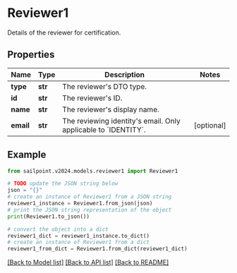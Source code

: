 # Reviewer1

Details of the reviewer for certification.

## Properties

Name | Type | Description | Notes
------------ | ------------- | ------------- | -------------
**type** | **str** | The reviewer&#39;s DTO type. | 
**id** | **str** | The reviewer&#39;s ID. | 
**name** | **str** | The reviewer&#39;s display name. | 
**email** | **str** | The reviewing identity&#39;s email. Only applicable to &#x60;IDENTITY&#x60;. | [optional] 

## Example

```python
from sailpoint.v2024.models.reviewer1 import Reviewer1

# TODO update the JSON string below
json = "{}"
# create an instance of Reviewer1 from a JSON string
reviewer1_instance = Reviewer1.from_json(json)
# print the JSON string representation of the object
print(Reviewer1.to_json())

# convert the object into a dict
reviewer1_dict = reviewer1_instance.to_dict()
# create an instance of Reviewer1 from a dict
reviewer1_from_dict = Reviewer1.from_dict(reviewer1_dict)
```
[[Back to Model list]](../README.md#documentation-for-models) [[Back to API list]](../README.md#documentation-for-api-endpoints) [[Back to README]](../README.md)


